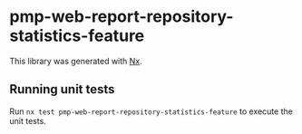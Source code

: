 # pmp-web-report-repository-statistics-feature

This library was generated with [Nx](https://nx.dev).

## Running unit tests

Run `nx test pmp-web-report-repository-statistics-feature` to execute the unit tests.
